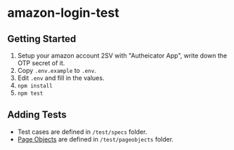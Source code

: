 # amazon-login-test

## Getting Started

1. Setup your amazon account 2SV with "Autheicator App", write down the OTP secret of it.
2. Copy `.env.example` to `.env`.
3. Edit `.env` and fill in the values.
4. `npm install`
5. `npm test`


## Adding Tests

- Test cases are defined in `/test/specs` folder.
- [Page Objects](https://github.com/SeleniumHQ/selenium/wiki/PageObjects) are defined in `/test/pageobjects` folder.


